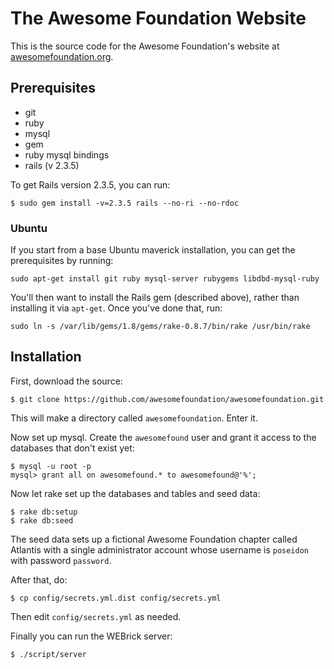 # The Awesome Foundation Website #

This is the source code for the Awesome Foundation's website at [awesomefoundation.org][].

  [awesomefoundation.org]: http://awesomefoundation.org/

## Prerequisites ##

* git
* ruby
* mysql
* gem
* ruby mysql bindings
* rails (v 2.3.5)

To get Rails version 2.3.5, you can run:

    $ sudo gem install -v=2.3.5 rails --no-ri --no-rdoc

### Ubuntu
 
If you start from a base Ubuntu maverick installation, you can get the
prerequisites by running:

    sudo apt-get install git ruby mysql-server rubygems libdbd-mysql-ruby

You'll then want to install the Rails gem (described above), rather than 
installing it via `apt-get`. Once you've done that, run:

    sudo ln -s /var/lib/gems/1.8/gems/rake-0.8.7/bin/rake /usr/bin/rake

## Installation ##

First, download the source:

    $ git clone https://github.com/awesomefoundation/awesomefoundation.git

This will make a directory called `awesomefoundation`. Enter it.

Now set up mysql. Create the `awesomefound` user and grant it access to the databases that don't exist yet:

    $ mysql -u root -p
    mysql> grant all on awesomefound.* to awesomefound@'%';

Now let rake set up the databases and tables and seed data:

    $ rake db:setup
    $ rake db:seed

The seed data sets up a fictional Awesome Foundation chapter called Atlantis
with a single administrator account whose username is `poseidon` with
password `password`.

After that, do:

    $ cp config/secrets.yml.dist config/secrets.yml

Then edit `config/secrets.yml` as needed.

Finally you can run the WEBrick server:

    $ ./script/server
